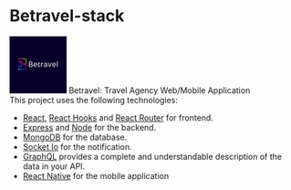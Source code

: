 # Betravel-stack

<img width="100" height="100" alt="Betravel" src="/betravel.jpg"/>
Betravel: Travel Agency Web/Mobile Application
<br>
This project uses the following technologies:

- [React](https://reactjs.org), [React Hooks](https://reactjs.org/docs/hooks-intro.html) and [React Router](https://reacttraining.com/react-router/) for frontend.
- [Express](http://expressjs.com/) and [Node](https://nodejs.org/en/) for the backend.
- [MongoDB](https://www.mongodb.com/) for the database.
- [Socket Io](https://socket.io/) for the notification.
- [GraphQL](https://graphql.org/) provides a complete and understandable description of the data in your API.
- [React Native](https://reactnative.dev/) for the mobile application
